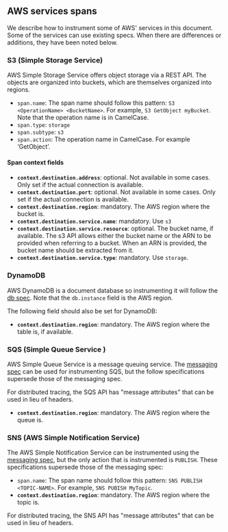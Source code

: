 ## AWS services spans

We describe how to instrument some of AWS' services in this document.
Some of the services can use existing specs. When there are differences or additions, they have been noted below.

### S3 (Simple Storage Service)

AWS Simple Storage Service offers object storage via a REST API. The objects are organized into buckets, which are 
themselves organized into regions.

- `span.name`: The span name should follow this pattern: `S3 <OperationName> <BucketName>`. For example,
`S3 GetObject myBucket`. Note that the operation name is in CamelCase.
- `span.type`: `storage`
- `span.subtype`: `s3`
- `span.action`: The operation name in CamelCase. For example ‘GetObject’.

#### Span context fields

- **`context.destination.address`**: optional. Not available in some cases. Only set if the actual connection is available.
- **`context.destination.port`**: optional. Not available in some cases. Only set if the actual connection is available.
- **`context.destination.region`**: mandatory. The AWS region where the bucket is.
- **`context.destination.service.name`**: mandatory. Use `s3`
- **`context.destination.service.resource`**: optional. The bucket name, if available. The s3 API allows either the
bucket name or the ARN to be provided when referring to a bucket. When an ARN is provided, the bucket name should
be extracted from it.
- **`context.destination.service.type`**: mandatory. Use `storage`.

### DynamoDB

AWS DynamoDB is a document database so instrumenting it will follow the [db spec](tracing-instrumentation-db.md). 
Note that the `db.instance` field is the AWS region.

The following field should also be set for DynamoDB:
- **`context.destination.region`**: mandatory. The AWS region where the table is, if available.

### SQS (Simple Queue Service )

AWS Simple Queue Service is a message queuing service. The [messaging spec](tracing-instrumentation-messaging.md) can 
be used for instrumenting SQS, but the follow specifications supersede those of the messaging spec.

For distributed tracing, the SQS API has "message attributes" that can be used in lieu of headers.

- **`context.destination.region`**: mandatory. The AWS region where the queue is.

### SNS (AWS Simple Notification Service)

The AWS Simple Notification Service can be instrumented using the [messaging spec](tracing-instrumentation-messaging.md), 
but the only action that is instrumented is `PUBLISH`. These specifications supersede those of the messaging spec: 

- `span.name`: The span name should follow this pattern: `SNS PUBLISH <TOPIC-NAME>`. For example,
`SNS PUBISH MyTopic`.
- **`context.destination.region`**: mandatory. The AWS region where the topic is.

For distributed tracing, the SNS API has "message attributes" that can be used in lieu of headers.